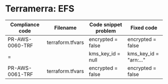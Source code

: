 # Terramerra: EFS

Compliance code | Filename       | Code snippet problem | Fixed code
----------------|----------------|----------------------|---------------------------------------
PR-AWS-0060-TRF |terraform.tfvars|encrypted = false     |encrypted = false
=               |                |kms_key_id = null     |kms_key_id = "arn:..."
PR-AWS-0061-TRF |terraform.tfvars|encrypted = false     |encrypted = false
